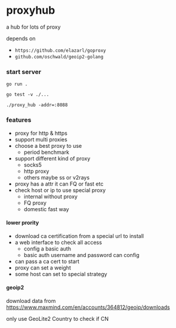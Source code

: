 # proxyhub

a hub for lots of proxy 

depends on 

* `https://github.com/elazarl/goproxy`
* `github.com/oschwald/geoip2-golang`

### start server

`go run .`

`go test -v ./...`

`./proxy_hub -addr=:8088`

### features

* proxy for http & https
* support multi proxies
* choose a best proxy to use
  * period benchmark
* support different kind of proxy
  * socks5
  * http proxy
  * others maybe ss or v2rays
* proxy has a attr it can FQ or fast etc
* check host or ip to use special proxy 
    * internal without proxy
    * FQ proxy
    * domestic fast way

#### lower prority

* download ca certification from a special url to install 
* a web interface to check all access
  * config a basic auth
  * basic auth username and password can config
* can pass a ca cert to start
* proxy can set a weight
* some host can set to special strategy

#### geoip2

download data from https://www.maxmind.com/en/accounts/364812/geoip/downloads

only use GeoLite2 Country to check if CN